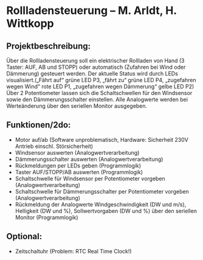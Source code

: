 # Rollladensteuerung – M. Arldt, H. Wittkopp
## Projektbeschreibung:
Über die Rollladensteuerung soll ein elektrischer Rollladen von Hand (3 Taster: AUF, AB und STOPP) oder automatisch (Zufahren bei Wind oder Dämmerung) gesteuert werden. 
Der aktuelle Status wird durch LEDs visualisiert.(„Fährt auf“ grüne LED P3, „fährt zu“ grüne LED P4, „zugefahren wegen Wind“ rote LED P1, „zugefahren wegen Dämmerung“ gelbe LED P2) 
Über 2 Potentiometer lassen sich die Schaltschwellen für den Windsensor sowie den Dämmerungsschalter einstellen.
Alle Analogwerte werden bei Werteänderung über den seriellen Monitor ausgegeben. 
## Funktionen/2do:
* Motor auf/ab (Software unproblematisch, Hardware: Sicherheit 230V Antrieb einschl. Störsicherheit)
* Windsensor auswerten (Analogwertverarbeitung)
* Dämmerungsschalter auswerten (Analogwertverarbeitung)
* Rückmeldungen per LEDs geben (Programmlogik)
* Taster AUF/STOPP/AB auswerten (Programmlogik)
* Schaltschwelle für Windsensor per Potentiometer vorgeben (Analogwertverarbeitung)
* Schaltschwelle für Dämmerungsschalter per Potentiometer vorgeben (Analogwertverarbeitung)
* Rückmeldung der Analogwerte Windgeschwindigkeit (DW und m/s), Helligkeit (DW und %), Sollwertvorgaben (DW und %) über den seriellen Monitor (Programmlogik)
  

## Optional:
* Zeitschaltuhr (Problem: RTC Real Time Clock!)
